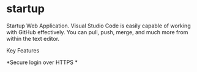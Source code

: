 # startup
Startup Web Application.
Visual Studio Code is easily capable of working with GitHub effectively. You can pull, push, merge, and much more from within the text editor.

Key Features

*Secure login over HTTPS
*
